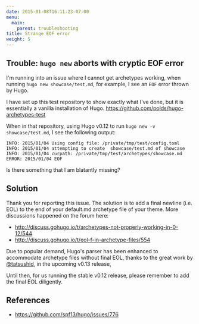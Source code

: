 ```yaml
---
date: 2015-01-08T16:11:23-07:00
menu:
  main:
    parent: troubleshooting
title: Strange EOF error
weight: 5
---
```


## Trouble: `hugo new` aborts with cryptic EOF error

I'm running into an issue where I cannot get archetypes working, when running `hugo new showcase/test.md`, for example, I see an `EOF` error thrown by Hugo.

I have set up this test repository to show exactly what I've done, but it is essentially a vanilla installation of Hugo. https://github.com/polds/hugo-archetypes-test

When in that repository, using Hugo v0.12 to run `hugo new -v showcase/test.md`, I see the following output:

    INFO: 2015/01/04 Using config file: /private/tmp/test/config.toml
    INFO: 2015/01/04 attempting to create  showcase/test.md of showcase
    INFO: 2015/01/04 curpath: /private/tmp/test/archetypes/showcase.md
    ERROR: 2015/01/04 EOF

Is there something that I am blatantly missing?

## Solution

Thank you for reporting this issue.  The solution is to add a final newline (i.e. EOL) to the end of your default.md archetype file of your theme.  More discussions happened on the forum here:

* http://discuss.gohugo.io/t/archetypes-not-properly-working-in-0-12/544
* http://discuss.gohugo.io/t/eol-f-in-archetype-files/554

Due to popular demand, Hugo's parser has been enhanced to
accommodate archetype files without final EOL,
thanks to the great work by [@tatsushid](https://github.com/tatsushid),
in the upcoming v0.13 release,

Until then, for us running the stable v0.12 release, please remember to add the final EOL diligently.  <i class="fa fa-smile-o"></i>

## References

* https://github.com/spf13/hugo/issues/776

